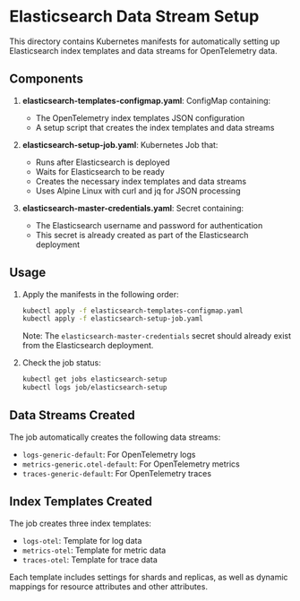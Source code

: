 # Elasticsearch Data Stream Setup

This directory contains Kubernetes manifests for automatically setting up Elasticsearch index templates and data streams for OpenTelemetry data.

## Components

1. **elasticsearch-templates-configmap.yaml**: ConfigMap containing:
   - The OpenTelemetry index templates JSON configuration
   - A setup script that creates the index templates and data streams

2. **elasticsearch-setup-job.yaml**: Kubernetes Job that:
   - Runs after Elasticsearch is deployed
   - Waits for Elasticsearch to be ready
   - Creates the necessary index templates and data streams
   - Uses Alpine Linux with curl and jq for JSON processing

3. **elasticsearch-master-credentials.yaml**: Secret containing:
   - The Elasticsearch username and password for authentication
   - This secret is already created as part of the Elasticsearch deployment

## Usage

1. Apply the manifests in the following order:
   ```bash
   kubectl apply -f elasticsearch-templates-configmap.yaml
   kubectl apply -f elasticsearch-setup-job.yaml
   ```

   Note: The `elasticsearch-master-credentials` secret should already exist from the Elasticsearch deployment.

3. Check the job status:
   ```bash
   kubectl get jobs elasticsearch-setup
   kubectl logs job/elasticsearch-setup
   ```

## Data Streams Created

The job automatically creates the following data streams:
- `logs-generic-default`: For OpenTelemetry logs
- `metrics-generic.otel-default`: For OpenTelemetry metrics
- `traces-generic-default`: For OpenTelemetry traces

## Index Templates Created

The job creates three index templates:
- `logs-otel`: Template for log data
- `metrics-otel`: Template for metric data
- `traces-otel`: Template for trace data

Each template includes settings for shards and replicas, as well as dynamic mappings for resource attributes and other attributes.
